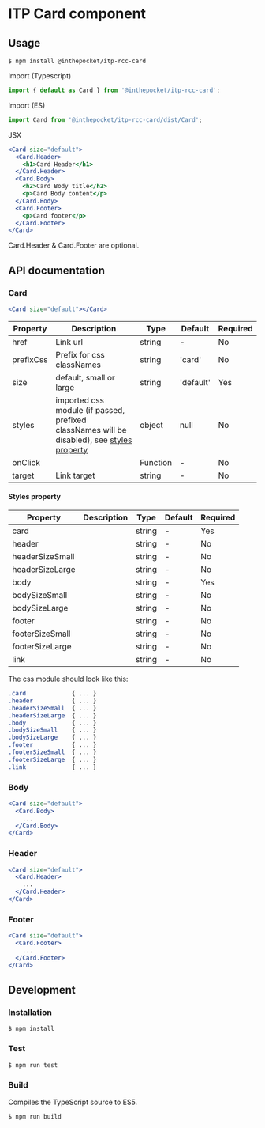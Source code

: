 # ITP Card component
## Usage
```
$ npm install @inthepocket/itp-rcc-card
```

Import (Typescript)
```javascript
import { default as Card } from '@inthepocket/itp-rcc-card';
```

Import (ES)
```javascript
import Card from '@inthepocket/itp-rcc-card/dist/Card';
```

JSX
```jsx
<Card size="default">
  <Card.Header>
    <h1>Card Header</h1>
  </Card.Header>
  <Card.Body>
    <h2>Card Body title</h2>
    <p>Card Body content</p>
  </Card.Body>
  <Card.Footer>
    <p>Card footer</p>
  </Card.Footer>
</Card>
```

Card.Header & Card.Footer are optional.

## API documentation
### Card
```jsx
<Card size="default"></Card>
```
| Property           | Description                                                                                                    | Type     | Default   | Required |
| ------------------ | -------------------------------------------------------------------------------------------------------------- | -------- | --------- | -------- |
| href               | Link url                                                                                                       | string   | -         | No       |
| prefixCss          | Prefix for css classNames                                                                                      | string   | 'card'    | No       |
| size               | default, small or large                                                                                        | string   | 'default' | Yes      |
| styles             | imported css module (if passed, prefixed classNames will be disabled), see [styles property](#styles-property) | object   | null      | No       |
| onClick            |                                                                                                                | Function | -         | No       |
| target             | Link target                                                                                                    | string   | -         | No       |

#### Styles property
| Property           | Description                                           | Type   | Default | Required |
| ------------------ | ----------------------------------------------------- | ------ | ------- | -------- |
| card            |                                                          | string | -       | Yes      |
| header          |                                                          | string | -       | No       |
| headerSizeSmall |                                                          | string | -       | No       |
| headerSizeLarge |                                                          | string | -       | No       |
| body            |                                                          | string | -       | Yes      |
| bodySizeSmall   |                                                          | string | -       | No       |
| bodySizeLarge   |                                                          | string | -       | No       |
| footer          |                                                          | string | -       | No       |
| footerSizeSmall |                                                          | string | -       | No       |
| footerSizeLarge |                                                          | string | -       | No       |
| link            |                                                          | string | -       | No       |

The css module should look like this:

```css
.card             { ... }
.header           { ... }
.headerSizeSmall  { ... }
.headerSizeLarge  { ... }
.body             { ... }
.bodySizeSmall    { ... }
.bodySizeLarge    { ... }
.footer           { ... }
.footerSizeSmall  { ... }
.footerSizeLarge  { ... }
.link             { ... }
```

### Body
```jsx
<Card size="default">
  <Card.Body>
    ...
  </Card.Body>
</Card>
```

### Header
```jsx
<Card size="default">
  <Card.Header>
    ...
  </Card.Header>
</Card>
```

### Footer
```jsx
<Card size="default">
  <Card.Footer>
    ...
  </Card.Footer>
</Card>
```

## Development
### Installation
```
$ npm install
```

### Test
```
$ npm run test
```

### Build
Compiles the TypeScript source to ES5.

```
$ npm run build
```